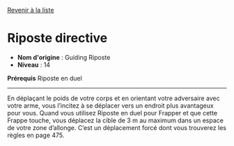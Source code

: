 [Revenir à la liste](..)

# Riposte directive

 * **Nom d'origine** : Guiding Riposte
 * **Niveau** : 14


<p><strong>Prérequis</strong> Riposte en duel</p>
<hr>
<p>En déplaçant le poids de votre corps et en orientant votre adversaire avec votre arme, vous l’incitez à se déplacer vers un endroit plus avantageux pour vous. Quand vous utilisez Riposte en duel pour Frapper et que cette Frappe touche, vous déplacez la cible de 3 m au maximum dans un espace de votre zone d’allonge. C’est un déplacement forcé dont vous trouverez les règles en page 475.</p>